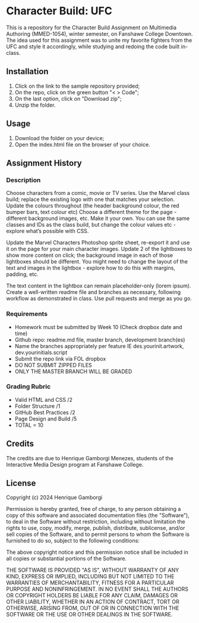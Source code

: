 # Character Build: UFC
This is a repository for the Character Build Assignment on Multimedia Authoring (MMED-1054), winter semester, on Fanshawe College Downtown. The idea used for this assignment was to unite my favorite fighters from the UFC and style it accordingly, while studying and redoing the code built in-class.

## Installation
1. Click on the link to the sample repository provided;
2. On the repo, click on the green button "< > Code";
3. On the last option, click on "Download zip";
4. Unzip the folder.

## Usage
1. Download the folder on your device;
2. Open the index.html file on the browser of your choice.

## Assignment History
### Description
Choose characters from a comic, movie or TV series. Use the Marvel class build; replace the existing logo with one that matches your selection. Update the colours throughout (the header background colour, the red bumper bars, text colour etc)
Choose a different theme for the page - different background images, etc. Make it your own. You can use the same classes and IDs as the class build, but change the colour values etc - explore what’s possible with CSS.

Update the Marvel Characters Photoshop sprite sheet, re-export it and use it on the page for your main character images.
Update 2 of the lightboxes to show more content on click; the background image in each of those lightboxes should be different. You might need to change the layout of the text and images in the lightbox - explore how to do this with margins, padding, etc.

The text content in the lightbox can remain placeholder-only (lorem ipsum). Create a well-written readme file and branches as necessary, following workflow as demonstrated in class. Use pull requests and merge as you go.

### Requirements
- Homework must be submitted by Week 10 (Check dropbox date and time)
- Github repo: readme.md file, master branch, development branch(es)
- Name the branches appropriately per feature IE des.yourinit.artwork, dev.yourinitials.script
- Submit the repo link via FOL dropbox
- DO NOT SUBMIT ZIPPED FILES
 - ONLY THE MASTER BRANCH WILL BE GRADED

 ### Grading Rubric
 - Valid HTML and CSS /2
 - Folder Structure /1
 - GitHub Best Practices /2
 - Page Design and Build /5
 - TOTAL = 10


## Credits
The credits are due to Henrique Gamborgi Menezes, students of the Interactive Media Design program at Fanshawe College.

## License
Copyright (c) 2024 Henrique Gamborgi

Permission is hereby granted, free of charge, to any person obtaining a copy
of this software and associated documentation files (the "Software"), to deal
in the Software without restriction, including without limitation the rights
to use, copy, modify, merge, publish, distribute, sublicense, and/or sell
copies of the Software, and to permit persons to whom the Software is
furnished to do so, subject to the following conditions:

The above copyright notice and this permission notice shall be included in all
copies or substantial portions of the Software.

THE SOFTWARE IS PROVIDED "AS IS", WITHOUT WARRANTY OF ANY KIND, EXPRESS OR
IMPLIED, INCLUDING BUT NOT LIMITED TO THE WARRANTIES OF MERCHANTABILITY,
FITNESS FOR A PARTICULAR PURPOSE AND NONINFRINGEMENT. IN NO EVENT SHALL THE
AUTHORS OR COPYRIGHT HOLDERS BE LIABLE FOR ANY CLAIM, DAMAGES OR OTHER
LIABILITY, WHETHER IN AN ACTION OF CONTRACT, TORT OR OTHERWISE, ARISING FROM,
OUT OF OR IN CONNECTION WITH THE SOFTWARE OR THE USE OR OTHER DEALINGS IN THE
SOFTWARE.